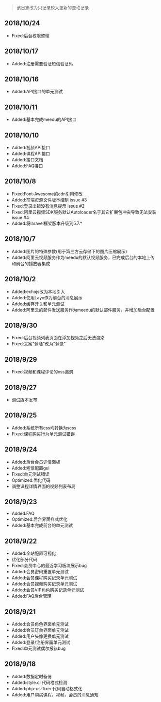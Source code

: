 
> 该日志改为只记录较大更新的变动记录.

## 2018/10/24

+ Fixed:后台权限整理

## 2018/10/17

+ Added:注册需要验证短信验证码

## 2018/10/16

+ Added:API接口的单元测试

## 2018/10/11

+ Added:基本完成meedu的API接口

## 2018/10/10

+ Added:视频API接口
+ Added:课程API接口
+ Added:接口文档
+ Added:FAQ接口

## 2018/10/8

+ Fixed:Font-Awesome的cdn引用修改
+ Added:前端资源文件版本控制 issue #3
+ Fixed:登录出错没有消息提示 issue #2
+ Fixed:阿里云视频SDK服务默认Autoloader名于其它扩展包冲突导致无法安装 issue #4
+ Added:将laravel框架版本升级到5.7.*

## 2018/10/7

+ Added:图片的特殊参数(用于第三方云存储下的图片压缩展示)
+ Added:阿里云视频服务作为meedu的默认视频服务，已完成后台的本地上传和前台的播放器集成

## 2018/10/2

+ Added:echojs改为本地引入
+ Added:使用Layx作为前台的消息展示
+ Added:缓存开关和单元测试
+ Added:阿里云的邮件发送服务作为meedu的默认邮件服务，并增加后台配置

## 2018/9/30

+ Fixed:后台视频列表页面在添加视频之后无法渲染
+ Fixed:文案"登陆"改为"登录"

## 2018/9/29

+ Fixed:视频和课程评论的xss漏洞

## 2018/9/27

+ 测试版本发布

## 2018/9/25

+ Added:系统所有css均转换为scss
+ Fixed:课程购买行为单元测试错误

## 2018/9/24

+ Added:后台会员详情面板
+ Added:短信配置gui
+ Fixed:单元测试错误
+ Optimized:优化代码
+ 调整课程详情界面的视频列表布局

## 2018/9/23

+ Added:FAQ
+ Optimized:后台界面样式优化
+ Added:基本完成前台的单元测试

## 2018/9/22

+ Added:全站配置可视化
+ 优化部分代码
+ Fixed:会员中心的最近学习板块展示bug
+ Added:会员密码重置单元测试
+ Added:会员课程购买记录单元测试
+ Added:会员视频购买记录单元测试
+ Added:会员VIP角色购买记录单元测试
+ Added:FAQ后台管理

## 2018/9/21

+ Added:会员角色界面单元测试
+ Added:会员订单界面单元测试
+ Added:用户头像更换单元测试
+ Added:登录/注册界面单元测试
+ Fixed:单元测试偶尔报错bug

## 2018/9/18

+ Added:数据定时备份
+ Added:style.ci 代码格式检测
+ Added:php-cs-fixer 代码自动格式化
+ Added:用户购买课程，视频，会员的消息通知